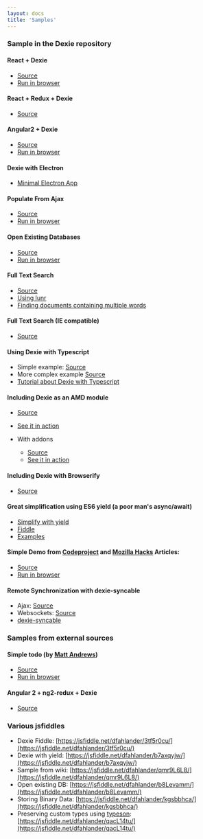 ```yaml
---
layout: docs
title: 'Samples'
---
```


### Sample in the Dexie repository

#### React + Dexie

* [Source](https://github.com/dfahlander/Dexie.js/tree/master/samples/react)
* [Run in browser](http://rawgit.com/dfahlander/Dexie.js/demo/samples/react/build/)

#### React + Redux + Dexie

* [Source](https://github.com/dfahlander/Dexie.js/tree/master/samples/react-redux)

#### Angular2 + Dexie

* [Source](https://github.com/dfahlander/Dexie.js/tree/master/samples/angular2)
* [Run in browser](http://rawgit.com/dfahlander/Dexie.js/demo/samples/angular2/dist/)

#### Dexie with Electron

* [Minimal Electron App](https://github.com/dfahlander/Dexie.js/tree/master/samples/electron)

#### Populate From Ajax

* [Source](http://dexie.org/docs/Dexie/Dexie.on.populate.html#ajax-populate-sample)
* [Run in browser](https://rawgit.com/dfahlander/Dexie.js/releases/samples/ajax-populate/populateFromAjaxCall.html)

#### Open Existing Databases

* [Source](https://github.com/dfahlander/Dexie.js/blob/master/samples/open-existing-db/dump-databases.html)
* [Run in browser](https://rawgit.com/dfahlander/Dexie.js/releases/samples/open-existing-db/dump-databases.html)

#### Full Text Search

* [Source](https://github.com/dfahlander/Dexie.js/blob/master/samples/full-text-search/FullTextSearch.js)
* [Using lunr](https://gist.github.com/nolanlawson/6f69f4a573c1da862e92)
* [Finding documents containing multiple words](https://github.com/dfahlander/Dexie.js/issues/281)

#### Full Text Search (IE compatible)

* [Source](https://github.com/dfahlander/Dexie.js/blob/master/samples/full-text-search/FullTextSearch2.js)

#### Using Dexie with Typescript

* Simple example: [Source](https://github.com/dfahlander/Dexie.js/tree/master/samples/typescript-simple)
* More complex example [Source](https://github.com/dfahlander/Dexie.js/tree/master/samples/typescript)
* [Tutorial about Dexie with Typescript](http://dexie.org/docs/Typescript.html)

#### Including Dexie as an AMD module

* [Source](https://github.com/dfahlander/Dexie.js/tree/master/samples/requirejs)
* [See it in action](https://rawgit.com/dfahlander/Dexie.js/master/samples/requirejs/app.html)

* With addons
  * [Source](https://github.com/dfahlander/Dexie.js/tree/master/samples/requirejs-with-addons)
  * [See it in action](https://rawgit.com/dfahlander/Dexie.js/master/samples/requirejs-with-addons/app.html)

#### Including Dexie with Browserify

* [Source](https://github.com/dfahlander/Dexie.js/tree/master/samples/browserify)

#### Great simplification using ES6 yield (a poor man's async/await)

* [Simplify with yield](http://dexie.org/docs/Simplify-with-yield.html)
* [Fiddle](https://jsfiddle.net/dfahlander/b7axqyjw/)
* [Examples](https://github.com/dfahlander/Dexie.js/blob/master/test/tests-yield.js)

#### Simple Demo from [Codeproject](http://www.codeproject.com/Articles/744986/How-to-do-some-magic-with-indexedDB) and [Mozilla Hacks](https://hacks.mozilla.org/2014/06/breaking-the-borders-of-indexeddb/) Articles:

* [Source](https://github.com/dfahlander/Dexie.js/blob/master/samples/codeproject-article/DexieAlgorithmsSamples.html)
* [Run in browser](https://rawgit.com/dfahlander/Dexie.js/releases/samples/codeproject-article/DexieAlgorithmsSamples.html)

#### Remote Synchronization with dexie-syncable

* Ajax: [Source](https://github.com/dfahlander/Dexie.js/tree/master/samples/remote-sync/ajax)
* Websockets: [Source](https://github.com/dfahlander/Dexie.js/tree/master/samples/remote-sync/websocket)
* [dexie-syncable](http://dexie.org/docs/Syncable/Dexie.Syncable.js.html)


### Samples from external sources

#### Simple todo (by [Matt Andrews](https://mattandre.ws))

* [Source](https://github.com/matthew-andrews/offline-todo-dexie/blob/gh-pages/application.js)
* [Run in browser](https://rawgit.com/matthew-andrews/offline-todo-dexie/gh-pages/index.html)

#### Angular 2 + ng2-redux + Dexie

* [Source](https://github.com/jsperts/workshop_unterlagen/tree/master/angular2/examples/Redux)

### Various jsfiddles

* Dexie Fiddle: [https://jsfiddle.net/dfahlander/3tf5r0cu/](https://jsfiddle.net/dfahlander/3tf5r0cu/)
* Dexie with yield: [https://jsfiddle.net/dfahlander/b7axqyjw/](https://jsfiddle.net/dfahlander/b7axqyjw/)
* Sample from wiki: [https://jsfiddle.net/dfahlander/qmr9L6L8/](https://jsfiddle.net/dfahlander/qmr9L6L8/)
* Open existing DB: [https://jsfiddle.net/dfahlander/b8Levamm/](https://jsfiddle.net/dfahlander/b8Levamm/)
* Storing Binary Data: [https://jsfiddle.net/dfahlander/kgsbbhca/](https://jsfiddle.net/dfahlander/kgsbbhca/)
* Preserving custom types using [typeson](https://www.npmjs.com/package/typeson): [https://jsfiddle.net/dfahlander/qacL14tu/](https://jsfiddle.net/dfahlander/qacL14tu/)
